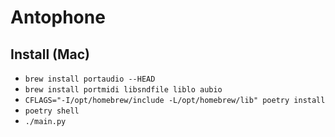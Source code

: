 # Antophone

## Install (Mac)
* `brew install portaudio --HEAD`
* `brew install portmidi libsndfile liblo aubio`
* `CFLAGS="-I/opt/homebrew/include -L/opt/homebrew/lib" poetry install`
* `poetry shell`
* `./main.py`



